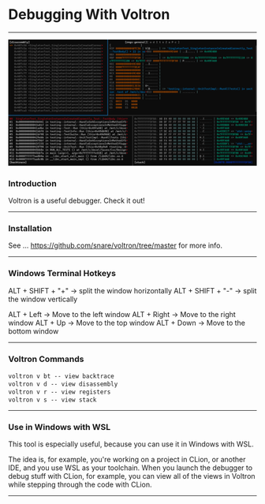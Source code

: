 # Debugging With Voltron

---

![Voltron_Example](images/Voltron_Debugger.png)

### Introduction

Voltron is a useful debugger. Check it out!

---

### Installation

See ... https://github.com/snare/voltron/tree/master for more info.


---

### Windows Terminal Hotkeys

ALT + SHIFT + "+" -> split the window horizontally
ALT + SHIFT + "-" -> split the window vertically

ALT + Left   ->  Move to the left window
ALT + Right  ->  Move to the right window
ALT + Up     ->  Move to the top window
ALT + Down   ->  Move to the bottom window

---

### Voltron Commands

    voltron v bt -- view backtrace
    voltron v d -- view disassembly
    voltron v r -- view registers
    voltron v s -- view stack

---

### Use in Windows with WSL

This tool is especially useful, because you can use it in Windows with WSL. 

The idea is, for example, you're working on a project in CLion, or another IDE, and you use WSL as
your toolchain. When you launch the debugger to debug stuff with CLion, for example, you can view 
all of the views in Voltron while stepping through the code with CLion. 

---

